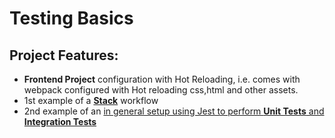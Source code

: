# Testing Basics

## Project Features:

- **Frontend Project** configuration with Hot Reloading, i.e. comes with webpack configured with Hot reloading css,html and other assets.
- 1st example of a [**Stack**](https://www.youtube.com/watch?v=Jv2uxzhPFl4&t=669s) workflow
- 2nd example of an [in general setup using Jest to perform **Unit Tests** and **Integration Tests**](https://www.youtube.com/watch?v=r9HdJ8P6GQI&t=692s)
